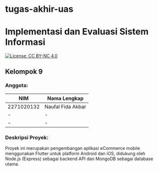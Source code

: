 # tugas-akhir-uas
# Implementasi dan Evaluasi Sistem Informasi
[![License: CC BY-NC 4.0](https://img.shields.io/badge/License-CC%20BY--NC%204.0-lightgrey.svg)](https://creativecommons.org/licenses/by-nc/4.0/)
## Kelompok 9
### Anggota:
| NIM         | Nama Lengkap         |
|-------------|----------------------|
| 2271020132  | Naufal Fida Akbar    |
| -  | -     |
| -  | -  |
### Deskripsi Proyek:
Proyek ini merupakan pengembangan aplikasi eCommerce mobile menggunakan Flutter untuk platform Android dan iOS, didukung oleh Node.js (Express) sebagai backend API dan MongoDB sebagai database utama.
